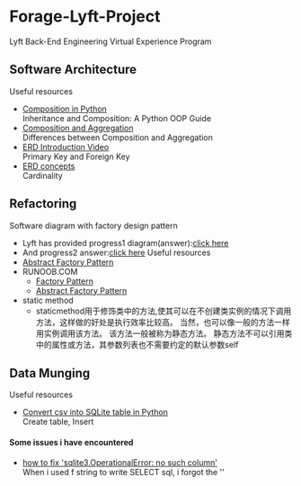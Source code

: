 # Forage-Lyft-Project
Lyft Back-End Engineering Virtual Experience Program
## Software Architecture
Useful resources
- [Composition in Python](https://realpython.com/inheritance-composition-python/)<br/>Inheritance and Composition: A Python OOP Guide
- [Composition and Aggregation](https://en.wikipedia.org/wiki/Class_diagram#Scope)<br/>Differences between Composition and Aggregation
- [ERD Introduction Video](https://www.youtube.com/watch?v=-CuY5ADwn24)<br/>Primary Key and Foreign Key
- [ERD concepts](https://www.visual-paradigm.com/guide/data-modeling/what-is-entity-relationship-diagram/)<br/>Cardinality
## Refactoring
Software diagram with factory design pattern
- Lyft has provided progress1 diagram(answer):[click here](https://github.com/Makiato1999/Forage-Lyft-Project/blob/main/Software%20Architecture/example.pdf)
- And progress2 answer:[click here](https://github.com/vagabond-systems/forage-lyft-task-2-model-answer)
Useful resources
- [Abstract Factory Pattern](https://refactoringguru.cn/design-patterns/abstract-factory)
- RUNOOB.COM
  - [Factory Pattern](https://www.runoob.com/design-pattern/factory-pattern.html)
  - [Abstract Factory Pattern](https://www.runoob.com/design-pattern/abstract-factory-pattern.html)
- static method
  - staticmethod用于修饰类中的方法,使其可以在不创建类实例的情况下调用方法，这样做的好处是执行效率比较高。 当然，也可以像一般的方法一样用实例调用该方法。 该方法一般被称为静态方法。 静态方法不可以引用类中的属性或方法，其参数列表也不需要约定的默认参数self
## Data Munging
Useful resources
- [Convert csv into SQLite table in Python](https://www.alixaprodev.com/2022/03/csv-file-into-sqlite-table-in-python.html)<br/>Create table, Insert
#### Some issues i have encountered
- [how to fix 'sqlite3.OperationalError: no such column'](https://itecnote.com/tecnote/python-sqlite3-operationalerror-no-such-column-but-im-not-asking-for-a-column/)<br/>When i used f string to write SELECT sql, i forgot the ''
